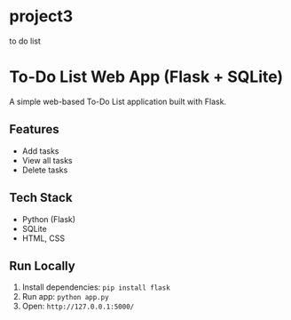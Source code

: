 # project3
to do list
# To-Do List Web App (Flask + SQLite)

A simple web-based To-Do List application built with Flask.

## Features
- Add tasks
- View all tasks
- Delete tasks

## Tech Stack
- Python (Flask)
- SQLite
- HTML, CSS

## Run Locally
1. Install dependencies: `pip install flask`
2. Run app: `python app.py`
3. Open: `http://127.0.0.1:5000/`
